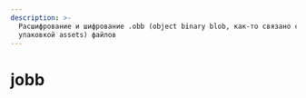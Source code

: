 ```yaml
---
description: >-
  Расшифрование и шифрование .obb (object binary blob, как-то связано с
  упаковкой assets) файлов
---
```


# jobb

